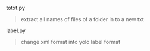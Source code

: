 totxt.py  
>  extract all names of files of a folder in to a new txt


label.py  
>  change xml format into yolo label format
